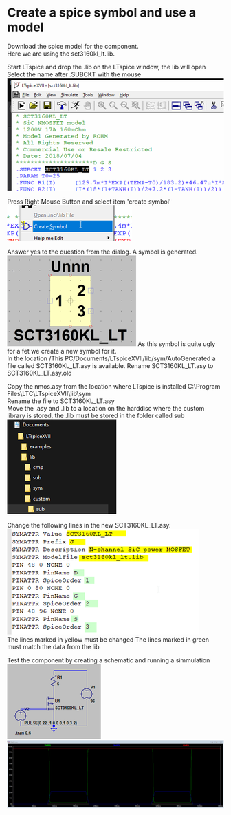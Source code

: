 # Create a spice symbol and use a model

Download the spice model for the component.  
Here we are using the sct3160kl_lt.lib.  

Start LTspice and drop the .lib on the LTspice window, the lib will open  
Select the name after .SUBCKT with the mouse  
![picture](lib_dropped_on_LTspice.png)    
     
Press Right Mouse Button and select item 'create symbol'  
![picture](menu_create_symbol.png)

Answer yes to the question from the dialog. A symbol is generated.  
![picture](ugly_symbol.png)
As this symbol is quite ugly for a fet we create a new symbol for it.  
In the location /This PC/Documents/LTspiceXVII/lib/sym/AutoGenerated a file called SCT3160KL_LT.asy is available. 
Rename SCT3160KL_LT.asy to SCT3160KL_LT.asy.old  

Copy the nmos.asy from the location where LTspice is installed C:\Program Files\LTC\LTspiceXVII\lib\sym  
Rename the file to SCT3160KL_LT.asy  
Move the .asy and .lib to a location on the harddisc where the custom library is stored, the .lib must be stored in the folder called sub
![picture](symbol_directory.png)

Change the following lines in the new SCT3160KL_LT.asy.  
![picture](asy_changes.png)  
The lines marked in yellow must be changed
The lines marked in green must match the data from the lib

Test the component by creating a schematic and running a simmulation  
![picture](schematic.png)  
![picture](simulation.png)  
